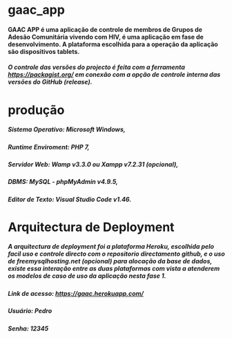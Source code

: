 # gaac_app
#### GAAC APP é uma aplicação de controle de membros de Grupos de Adesão Comunitária vivendo com HIV, é uma aplicação em fase de desenvolvimento. A plataforma escolhida para a operação da aplicação são dispositivos tablets.

##### O controle das versões do projecto é feita com a ferramenta https://packagist.org/ em conexão com a opção de controle interna das versões do GitHub (release).


# produção
##### Sistema Operativo: Microsoft Windows,
##### Runtime Enviroment: PHP 7,
##### Servidor Web: Wamp v3.3.0 ou Xampp v7.2.31 (opcional),
##### DBMS: MySQL - phpMyAdmin v4.9.5,
##### Editor de Texto: Visual Studio Code v1.46.


# Arquitectura de Deployment
##### A arquitectura de deployment foi a plataforma Heroku, escolhida pelo facil uso e controle directo com o repositorio directamento github, e o uso de freemysqlhosting.net (opcional) para alocação da base de dados, existe essa interação entre as duas plataformas com vista a atenderem os modelos de caso de uso da aplicação nesta fase 1.

##### Link de acesso: https://gaac.herokuapp.com/ 
##### Usuário: Pedro
##### Senha: 12345
